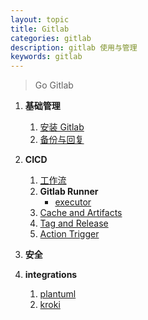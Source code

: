 ```yaml
---
layout: topic
title: Gitlab
categories: gitlab
description: gitlab 使用与管理
keywords: gitlab
---
```



> Go Gitlab


1. **基础管理**
    1. [安装 Gitlab](/2020/12/07/install-gitlab/)
    2. [备份与回复]()
2. **CICD**
    1. [工作流]()
    1. **Gitlab Runner**
        + [executor]()
    1. [Cache and Artifacts]()
    1. [Tag and Release]()
    1. [Action Trigger]()
3. **安全**

4. **integrations**
    1. [plantuml](https://docs.gitlab.com/ee/administration/integration/plantuml.html)
    2. [kroki](https://docs.gitlab.com/ee/administration/integration/kroki.html)